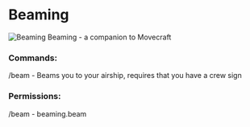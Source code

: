 # Beaming
![Beaming](https://github.com/APDevTeam/Beaming/actions/workflows/maven.yml/badge.svg)
Beaming - a companion to Movecraft

### Commands:
/beam - Beams you to your airship, requires that you have a crew sign

### Permissions:
/beam - beaming.beam
